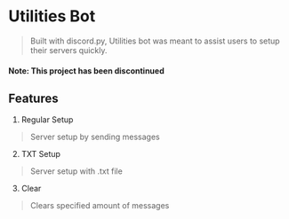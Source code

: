 # Utilities Bot
> Built with discord.py, Utilities bot was meant to assist users to setup their servers quickly.
#### Note: This project has been discontinued

## Features
1. Regular Setup
> Server setup by sending messages

2. TXT Setup
> Server setup with .txt file

3. Clear
> Clears specified amount of messages
